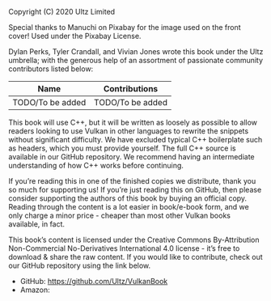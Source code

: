 Copyright (C) 2020 Ultz Limited

Special thanks to Manuchi on Pixabay for the image used on the front cover! Used under the Pixabay License.

Dylan Perks, Tyler Crandall, and Vivian Jones wrote this book under the Ultz umbrella; with the generous help of an assortment of passionate community contributors listed below:

| Name | Contributions |
| ---- | ------------- |
| TODO/To be added | TODO/To be added |

This book will use C++, but it will be written as loosely as possible to allow readers looking to use Vulkan in other languages to rewrite the snippets without significant difficulty. We have excluded typical C++ boilerplate such as headers, which you must provide yourself. The full C++ source is available in our GitHub repository. We recommend having an intermediate understanding of how C++ works before continuing.

If you’re reading this in one of the finished copies we distribute, thank you so much for supporting us! If you’re just reading this on GitHub, then please consider supporting the authors of this book by buying an official copy. Reading through the content is a lot easier in book/e-book form, and we only charge a minor price - cheaper than most other Vulkan books available, in fact.

This book’s content is licensed under the Creative Commons By-Attribution Non-Commercial No-Derivatives International 4.0 license - it’s free to download & share the raw content. If you would like to contribute, check out our GitHub repository using the link below.

- GitHub: https://github.com/Ultz/VulkanBook
- Amazon: <TODO AMAZON LINK HERE>
